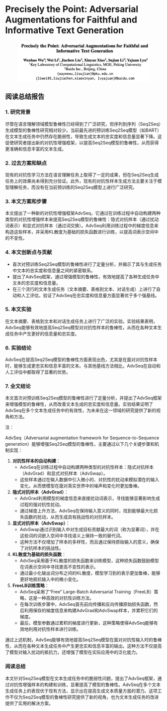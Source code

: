 # Precisely the Point: Adversarial Augmentations for Faithful and Informative Text Generation

<figure><img src="../.gitbook/assets/image (3) (1) (1) (1) (1) (1) (1) (1) (1) (1) (1) (1) (1) (1) (1) (1) (1) (1) (1) (1) (1) (1) (1) (1) (1) (1) (1) (1) (1) (1) (1) (1) (1) (1) (1) (1) (1) (1).png" alt=""><figcaption></figcaption></figure>

## 阅读总结报告

### 1. 研究背景

尽管在语言理解领域模型鲁棒性已经得到了广泛研究，但序列到序列（Seq2Seq）生成模型的鲁棒性研究相对较少。当前最先进的预训练Seq2Seq模型（如BART）在文本生成任务中仍然存在脆弱性，导致生成文本的忠实度和信息量显著下降。这促使研究者提出新的对抗性增强框架，以提高Seq2Seq模型的鲁棒性，从而获得更准确和信息丰富的文本生成。

### 2. 过去方案和缺点

现有的对抗性学习方法在语言理解任务上取得了一定的成果，但在Seq2Seq生成任务上的效果尚未得到充分验证。此外，现有的对抗性样本生成方法主要关注于模型理解任务，而没有在当前预训练的Seq2Seq模型上进行广泛研究。

### 3. 本文方案和步骤

本文提出了一种新的对抗性增强框架AdvSeq，它通过在训练过程中自动构建两种类型的对抗性增强样本来提高Seq2Seq模型的鲁棒性：隐式对抗样本（通过扰动词表示）和显式对抗样本（通过词交换）。AdvSeq利用训练过程中的梯度信息来构造这些样本，并采用KL散度为基础的损失函数进行训练，以提高词表示空间中的不变性。

### 4. 本文创新点与贡献

* 首次对预训练Seq2Seq模型的鲁棒性进行了定量分析，并揭示了其与生成任务中文本的忠实度和信息量之间的紧密联系。
* 提出了AdvSeq框架，通过增强模型的鲁棒性，有效地提高了各种生成任务中文本的忠实度和信息量。
* 在三个流行的文本生成任务（文本摘要、表格到文本、对话生成）上进行了自动和人工评估，验证了AdvSeq在忠实度和信息量方面显著优于多个强基线。

### 5. 本文实验

在文本摘要、表格到文本和对话生成任务上进行了广泛的实验。实验结果表明，AdvSeq能够有效地提高Seq2Seq模型对对抗性样本的鲁棒性，从而在各种文本生成任务中产生更好的信息量和忠实度。

### 6. 实验结论

AdvSeq在提高Seq2Seq模型的鲁棒性方面表现出色，尤其是在面对对抗性样本时，能够生成更忠实和信息丰富的文本。与其他基线方法相比，AdvSeq在自动和人工评估中都取得了显著的优势。

### 7. 全文结论

本文首次对预训练Seq2Seq模型的鲁棒性进行了定量分析，并提出了AdvSeq框架来增强模型的鲁棒性，从而改善文本生成的忠实度和信息量。实验结果证明了AdvSeq在多个文本生成任务中的有效性，为未来在这一领域的研究提供了新的视角和方法。



注：

AdvSeq（Adversarial augmentation framework for Sequence-to-Sequence generation）能够增强Seq2Seq模型的鲁棒性，主要通过以下几个关键步骤和机制实现：

1. **对抗性样本的自动构建**：
   * AdvSeq在训练过程中自动构建两种类型的对抗性样本：隐式对抗样本（AdvGrad）和显式对抗样本（AdvSwap）。
   * 这些样本通过在输入数据中引入微小的、对抗性的扰动来模拟潜在的输入变化，从而使模型在面对真实世界中的噪声和变化时更加鲁棒。
2. **隐式对抗样本（AdvGrad）**：
   * AdvGrad利用模型的梯度信息来直接扰动词表示，寻找能够显著影响生成过程的强对抗性扰动。
   * 通过梯度上升方法，AdvSeq在保持输入意义的同时，找到能够最大化损失函数的扰动，从而生成具有挑战性的对抗样本。
3. **显式对抗样本（AdvSwap）**：
   * AdvSwap通过识别输入中对生成目标贡献最大的词（称为显著词），并在这些词的词嵌入空间中寻找语义上保持一致的替代词。
   * 这种方法不仅增加了样本的多样性，而且通过保持原始输入的意义，确保了对抗样本的挑战性。
4. **KL散度为基础的损失函数**：
   * AdvSeq采用基于KL散度的损失函数来训练模型，这种损失函数鼓励模型在词表示空间中寻找更高不变性的表示。
   * 通过最小化输出词分布之间的KL散度，模型学习到的表示更加鲁棒，能够更好地抵抗输入中的微小变化。
5. **FreeLB训练策略**：
   * AdvSeq采用了“Free” Large-Batch Adversarial Training（FreeLB）策略，这是一种高效的对抗性训练方法。
   * 在每次训练步骤中，AdvSeq首先前向传播和反向传播原始损失函数，然后利用保存的梯度信息来构建AdvGrad和AdvSwap样本，并累积它们的梯度。
   * 最后，模型参数通过累积的梯度进行更新，这种策略使得AdvSeq能够有效地利用对抗性样本进行训练。

通过上述机制，AdvSeq能够有效地提高Seq2Seq模型在面对对抗性输入时的鲁棒性，从而在各种文本生成任务中产生更忠实和信息丰富的输出。这种方法不仅提高了模型对输入扰动的抵抗力，还增强了模型在实际应用中的泛化能力。





### 阅读总结

本文针对Seq2Seq模型在文本生成任务中的脆弱性问题，提出了AdvSeq框架，通过对抗性增强样本的构建和训练，显著提高了模型的鲁棒性。AdvSeq在多个文本生成任务上的表现优于现有方法，显示出在提高生成文本质量方面的潜力。这项工作不仅为Seq2Seq模型的鲁棒性研究提供了新的视角，也为文本生成任务的改进提供了实用的解决方案。
